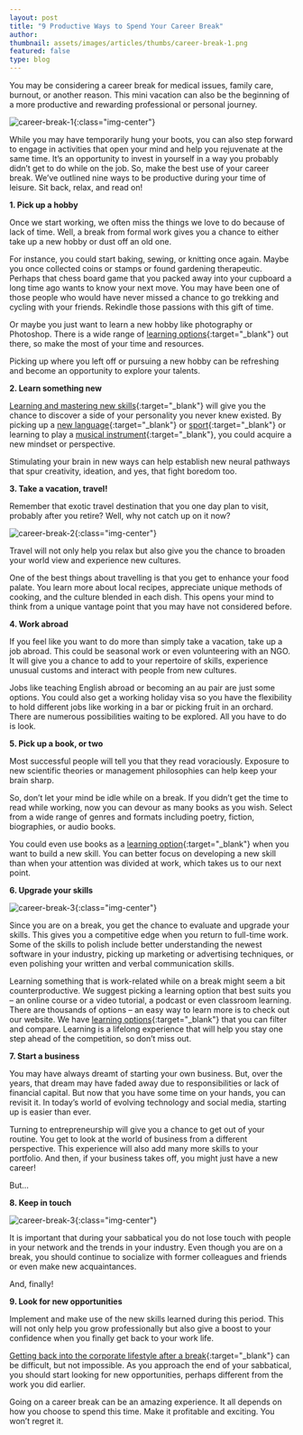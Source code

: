 ```yaml
---
layout: post
title: "9 Productive Ways to Spend Your Career Break"
author:
thumbnail: assets/images/articles/thumbs/career-break-1.png
featured: false
type: blog
---
```


You may be considering a career break for medical issues, family care, burnout, or another reason. This mini vacation can also be the beginning of a more productive and rewarding professional or personal journey.

![career-break-1](/assets/images/articles/career-break-1.png){:class="img-center"}

While you may have temporarily hung your boots, you can also step forward to engage in activities that open your mind and help you rejuvenate at the same time. It’s an opportunity to invest in yourself in a way you probably didn’t get to do while on the job.
So, make the best use of your career break. We’ve outlined nine ways to be productive during your time of leisure. Sit back, relax, and read on!

**1. Pick up a hobby**

Once we start working, we often miss the things we love to do because of lack of time. Well, a break from formal work gives you a chance to either take up a new hobby or dust off an old one.

For instance, you could start baking, sewing, or knitting once again. Maybe you once collected coins or stamps or found gardening therapeutic. Perhaps that chess board game that you packed away into your cupboard a long time ago wants to know your next move. You may have been one of those people who would have never missed a chance to go trekking and cycling with your friends. Rekindle those passions with this gift of time.

Or maybe you just want to learn a new hobby like photography or Photoshop. There is a wide range of [learning options](https://lore.online/){:target="\_blank"} out there, so make the most of your time and resources.

Picking up where you left off or pursuing a new hobby can be refreshing and become an opportunity to explore your talents.

**2. Learn something new**

[Learning and mastering new skills](https://blog.lore.online/2019/10/31/learn-new-skill.html){:target="\_blank"} will give you the chance to discover a side of your personality you never knew existed. By picking up a [new language](https://lore.online/course/spanish-vocabulary-sports-travel-and-the-home-4f59c6ae8c){:target="\_blank"} or [sport](https://lore.online/results/sports){:target="\_blank"} or learning to play a [musical instrument](https://lore.online/results/learn%2520music){:target="\_blank"}, you could acquire a new mindset or perspective.

Stimulating your brain in new ways can help establish new neural pathways that spur creativity, ideation, and yes, that fight boredom too.

**3. Take a vacation, travel!**

Remember that exotic travel destination that you one day plan to visit, probably after you retire? Well, why not catch up on it now?

![career-break-2](/assets/images/articles/career-break-2.png){:class="img-center"}

Travel will not only help you relax but also give you the chance to broaden your world view and experience new cultures.

One of the best things about travelling is that you get to enhance your food palate. You learn more about local recipes, appreciate unique methods of cooking, and the culture blended in each dish. This opens your mind to think from a unique vantage point that you may have not considered before.

**4. Work abroad**

If you feel like you want to do more than simply take a vacation, take up a job abroad. This could be seasonal work or even volunteering with an NGO. It will give you a chance to add to your repertoire of skills, experience unusual customs and interact with people from new cultures.

Jobs like teaching English abroad or becoming an au pair are just some options. You could also get a working holiday visa so you have the flexibility to hold different jobs like working in a bar or picking fruit in an orchard. There are numerous possibilities waiting to be explored. All you have to do is look.

**5. Pick up a book, or two**

Most successful people will tell you that they read voraciously. Exposure to new scientific theories or management philosophies can help keep your brain sharp.

So, don’t let your mind be idle while on a break. If you didn’t get the time to read while working, now you can devour as many books as you wish. Select from a wide range of genres and formats including poetry, fiction, biographies, or audio books.

You could even use books as a [learning option](https://lore.online/){:target="\_blank"} when you want to build a new skill. You can better focus on developing a new skill than when your attention was divided at work, which takes us to our next point.

**6. Upgrade your skills**

![career-break-3](/assets/images/articles/career-break-3.png){:class="img-center"}

Since you are on a break, you get the chance to evaluate and upgrade your skills. This gives you a competitive edge when you return to full-time work. Some of the skills to polish include better understanding the newest software in your industry, picking up marketing or advertising techniques, or even polishing your written and verbal communication skills.

Learning something that is work-related while on a break might seem a bit counterproductive. We suggest picking a learning option that best suits you – an online course or a video tutorial, a podcast or even classroom learning. There are thousands of options – an easy way to learn more is to check out our website. We have [learning options](https://lore.online/){:target="\_blank"} that you can filter and compare. Learning is a lifelong experience that will help you stay one step ahead of the competition, so don’t miss out.

**7. Start a business**

You may have always dreamt of starting your own business. But, over the years, that dream may have faded away due to responsibilities or lack of financial capital. But now that you have some time on your hands, you can revisit it. In today’s world of evolving technology and social media, starting up is easier than ever.

Turning to entrepreneurship will give you a chance to get out of your routine. You get to look at the world of business from a different perspective. This experience will also add many more skills to your portfolio. And then, if your business takes off, you might just have a new career!

But…

**8. Keep in touch**

![career-break-3](/assets/images/articles/career-break-3.png){:class="img-center"}

It is important that during your sabbatical you do not lose touch with people in your network and the trends in your industry. Even though you are on a break, you should continue to socialize with former colleagues and friends or even make new acquaintances.<br>

And, finally!

**9. Look for new opportunities**

Implement and make use of the new skills learned during this period. This will not only help you grow professionally but also give a boost to your confidence when you finally get back to your work life.

[Getting back into the corporate lifestyle after a break](https://blog.lore.online/2019/09/18/getting-back-on-workforce.html){:target="\_blank"} can be difficult, but not impossible. As you approach the end of your sabbatical, you should start looking for new opportunities, perhaps different from the work you did earlier.

Going on a career break can be an amazing experience. It all depends on how you choose to spend this time. Make it profitable and exciting. You won’t regret it.
